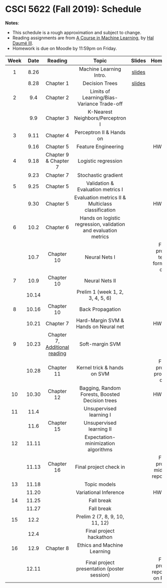 # CSCI 5622 (Fall 2019): Schedule

**Notes**:

- This schedule is a rough approximation and subject to change.
- Reading assignments are from [A Course in Machine Learning](http://ciml.info/), by [Hal Daumé III](http://hal3.name/).
- Homework is due on Moodle by 11:59pm on Friday.


| Week   | Date         | Reading      |                   Topic               	   | Slides      | Homework   | 
|:------:|:------------:| :-----------:| :----------------------------------------:|:-----------:|:----------:|
| 1 | 8.26 |  | Machine Learning Intro.  |  [slides](../slides/lec1.pdf) | |
| | 8.28 | Chapter 1 | Decision Trees | [slides](../slides/lec2.pdf) | |
| 2 | 9.4 | Chapter 2 | Limits of Learning/Bias-Variance Trade-off | | |
| | 9.9 |  Chapter 3 | K-Nearest Neighbors/Perceptron I |  | |
| 3 | 9.11 | Chapter 4 | Perceptron II & Hands on | | |
| | 9.16 | Chapter 5 | Feature Engineering |  |  HW1 due|
| 4 | 9.18 | Chapter 9 & Chapter 7 | Logistic regression| | |
| | 9.23 | Chapter 7 | Stochastic gradient  | |
| 5 | 9.25 | Chapter 5 | Validation & Evaluation metrics I | | |
| | 9.30 |Chapter 5 | Evaluation metrics II & Multiclass classification | | HW2 due|
| 6 | 10.2 |Chapter 6 | Hands on logistic regression, validation and evaluation metrics | | |
| | 10.7 | Chapter 10 |  Neural Nets I  |  | Final project team formation due|
| 7 | 10.9 | Chapter 10 | Neural Nets II| | || 
| | 10.14 | | Prelim 1 (week 1, 2, 3, 4, 5, 6) | | |
| 8 | 10.16 | Chapter 10 | Back Propagation | | |
| | 10.21 |Chapter 7 | Hard-Margin SVM & Hands on Neural net || HW3 due |
| 9 | 10.23 | Chapter 7, [Additional reading](https://cs.stanford.edu/people/davidknowles/lagrangian_duality.pdf)  | Soft-margin SVM |  | |
| | 10.28 | Chapter 11 | Kernel trick & hands on SVM |  | Final project proposal due|
| 10 | 10.30 | Chapter 12 | Bagging, Random Forests, Boosted Decision trees   |  | HW4 due |
| 11 | 11.4 | | Unsupervised learning I|  | |
| | 11.6 | Chapter 15| Unsupervised learning II | | |
| 12 | 11.11 |  |  Expectation-minimization algorithms  |   | |
| | 11.13 | Chapter 16 |  Final project check in   |  | Final project midpoint report due|
| 13 | 11.18 | | Topic models| |  |
| | 11.20 | |  Variational Inference | | HW5 due |
| 14 | 11.25 | | Fall break | | |
| | 11.27 | | Fall break | | |
| 15 | 12.2 | |   Prelim 2 (7, 8, 9, 10, 11, 12) | | |
| | 12.4 | | Final project hackathon  | | |
| 16 | 12.9 | Chapter 8 | Ethics and Machine Learning | | |
| | 12.11 |  | Final project presentation (poster session) | | Final project report due on Friday|
